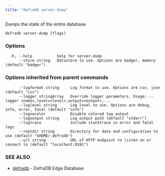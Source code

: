 ```yaml
---
title: "defradb server-dump"
---
```


Dumps the state of the entire database

```
defradb server-dump [flags]
```

### Options

```
  -h, --help           help for server-dump
      --store string   Datastore to use. Options are badger, memory (default "badger")
```

### Options inherited from parent commands

```
      --logformat string     Log format to use. Options are csv, json (default "csv")
      --logger stringArray   Override logger parameters. Usage: --logger <name>,level=<level>,output=<output>,...
      --loglevel string      Log level to use. Options are debug, info, error, fatal (default "info")
      --lognocolor           Disable colored log output
      --logoutput string     Log output path (default "stderr")
      --logtrace             Include stacktrace in error and fatal logs
      --rootdir string       Directory for data and configuration to use (default "$HOME/.defradb")
      --url string           URL of HTTP endpoint to listen on or connect to (default "localhost:9181")
```

### SEE ALSO

* [defradb](defradb.md)	 - DefraDB Edge Database

